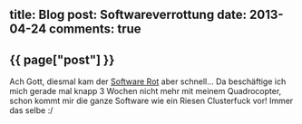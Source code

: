 title: Blog
post: Softwareverrottung
date: 2013-04-24
comments: true
---

## {{ page["post"] }}
<!--%
from datetime import datetime
date = datetime.strptime(page["date"], "%Y-%m-%d").strftime("%B %d, %Y")
print "*Posted at %s.*" % date
%-->

Ach Gott, diesmal kam der [Software Rot][br] aber schnell... Da beschäftige ich mich gerade mal knapp 3 Wochen nicht mehr mit meinem Quadrocopter, schon kommt mir die ganze Software wie ein Riesen Clusterfuck vor! Immer das selbe :/

 [br]: http://en.wikipedia.org/wiki/Software_rot